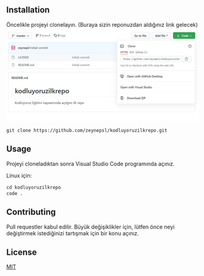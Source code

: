 ## Installation

Öncelikle projeyi clonelayın. (Buraya sizin reponuzdan aldığınız link gelecek)
![clone](kodluyoruzilkrepo/kodluyoruzilkrepo/figures/cloneImage.PNG)

```
git clone https://github.com/zeynepsl/kodluyoruzilkrepo.git
```

## Usage

Projeyi cloneladıktan sonra Visual Studio Code programında açınız.

Linux için:

```
cd kodluyoruzilkrepo
code .
```

## Contributing

Pull requestler kabul edilir. Büyük değişiklikler için, lütfen önce neyi değiştirmek istediğinizi tartışmak için bir konu açınız.

## License

[MIT](https://choosealicense.com/licenses/mit/)


